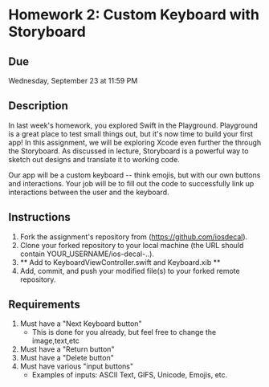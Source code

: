 # Homework 2: Custom Keyboard with Storyboard

## Due
Wednesday, September 23 at 11:59 PM

## Description
In last week's homework, you explored Swift in the Playground. Playground is a great place to test small things out, but it's now time to build your first app! In this assignment, we will be exploring Xcode even further the through the Storyboard. As discussed in lecture, Storyboard is a powerful way to sketch out designs and translate it to working code. 

Our app will be a custom keyboard -- think emojis, but with our own buttons and interactions. Your job will be to fill out the code to successfully link up interactions between the user and the keyboard. 

## Instructions
1. Fork the assignment's repository from (https://github.com/iosdecal).
2. Clone your forked repository to your local machine (the URL should contain YOUR_USERNAME/ios-decal-..).
3. ** Add to KeyboardViewController.swift and Keyboard.xib **
4. Add, commit, and push your modified file(s) to your forked remote repository.

## Requirements
1. Must have a "Next Keyboard button"
    - This is done for you already, but feel free to change the image,text,etc
2. Must have a "Return button"
3. Must have a "Delete button"
4. Must have various "input buttons"
    - Examples of inputs: ASCII Text, GIFS, Unicode, Emojis, etc. 
